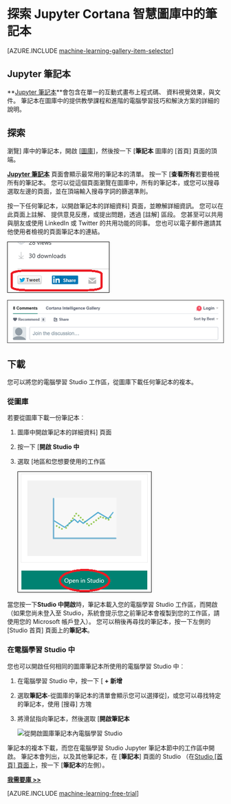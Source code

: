 <properties
    pageTitle="Cortana 智慧庫 Jupyter 筆記本 |Microsoft Azure"
    description="探索 Jupyter Cortana 智慧圖庫中的筆記本。"
    services="machine-learning"
    documentationCenter=""
    authors="garyericson"
    manager="jhubbard"
    editor="cgronlun"/>

<tags
    ms.service="machine-learning"
    ms.workload="data-services"
    ms.tgt_pltfrm="na"
    ms.devlang="na"
    ms.topic="article"
    ms.date="10/13/2016"
    ms.author="roopalik;garye"/>


# <a name="discover-jupyter-notebooks-in-the-cortana-intelligence-gallery"></a>探索 Jupyter Cortana 智慧圖庫中的筆記本

[AZURE.INCLUDE [machine-learning-gallery-item-selector](../../includes/machine-learning-gallery-item-selector.md)]

## <a name="jupyter-notebooks"></a>Jupyter 筆記本

**[Jupyter 筆記本](https://gallery.cortanaintelligence.com/notebooks)**會包含在單一的互動式畫布上程式碼、 資料視覺效果，與文件。
筆記本在圖庫中的提供教學課程和進階的電腦學習技巧和解決方案的詳細的說明。

## <a name="discover"></a>探索

  瀏覽] 庫中的筆記本，開啟 [[圖庫](http://gallery.cortanaintelligence.com)]，然後按一下 [**筆記本**
圖庫的 [首頁] 頁面的頂端。

 **[Jupyter 筆記本](https://gallery.cortanaintelligence.com/notebooks)**
頁面會顯示最常用的筆記本的清單。
按一下 [**查看所有**若要檢視所有的筆記本。
您可以從這個頁面瀏覽在圖庫中，所有的筆記本，或您可以搜尋選取左邊的頁面，並在頂端輸入搜尋字詞的篩選準則。

 按一下任何筆記本，以開啟筆記本的詳細資料] 頁面，並瞭解詳細資訊。 您可以在此頁面上註解、 提供意見反應，或提出問題，透過 [註解] 區段。 您甚至可以共用與朋友或使用 LinkedIn 或 Twitter 的共用功能的同事。 您也可以電子郵件邀請其他使用者檢視的頁面筆記本的連結。

![與朋友分享此項目](media\machine-learning-gallery-how-to-use-contribute-publish\share-links.png)

![新增您自己的註解](media\machine-learning-gallery-how-to-use-contribute-publish\comments.png)

## <a name="download"></a>下載

您可以將您的電腦學習 Studio 工作區，從圖庫下載任何筆記本的複本。

### <a name="from-the-gallery"></a>從圖庫

若要從圖庫下載一份筆記本︰

1. 圖庫中開啟筆記本的詳細資料] 頁面

2. 按一下 [**開啟 Studio 中**

3. 選取 [地區和您想要使用的工作區

    ![從圖庫中開啟 Jupyter 筆記本](media\machine-learning-gallery-jupyter-notebooks\open-notebook-from-gallery.png)

當您按一下**Studio 中開啟**時，筆記本載入您的電腦學習 Studio 工作區，而開啟 （如果您尚未登入至 Studio，系統會提示您之前筆記本會複製到您的工作區，請使用您的 Microsoft 帳戶登入）。 您可以稍後再尋找的筆記本，按一下左側的 [Studio 首頁] 頁面上的**筆記本**。


### <a name="in-machine-learning-studio"></a>在電腦學習 Studio 中

您也可以開啟任何相同的圖庫筆記本所使用的電腦學習 Studio 中︰

1. 在電腦學習 Studio 中，按一下 [ **+ 新增**

2. 選取**筆記本**-從圖庫的筆記本的清單會顯示您可以選擇從]，或您可以尋找特定的筆記本，使用 [搜尋] 方塊

3. 將滑鼠指向筆記本，然後選取 [**開啟筆記本**

    ![從開啟圖庫筆記本內電腦學習 Studio](media\machine-learning-gallery-jupyter-notebooks\open-notebook-from-studio.png)

筆記本的複本下載，而您在電腦學習 Studio Jupyter 筆記本節中的工作區中開啟。
筆記本會列出，以及其他筆記本，在 [**筆記本**] 頁面的 Studio （在[Studio [首頁] 頁面](https://studio.azureml.net/)上，按一下 [**筆記本**的左側）。


**[我需要庫 >>](http://gallery.cortanaintelligence.com)**

[AZURE.INCLUDE [machine-learning-free-trial](../../includes/machine-learning-free-trial.md)]
